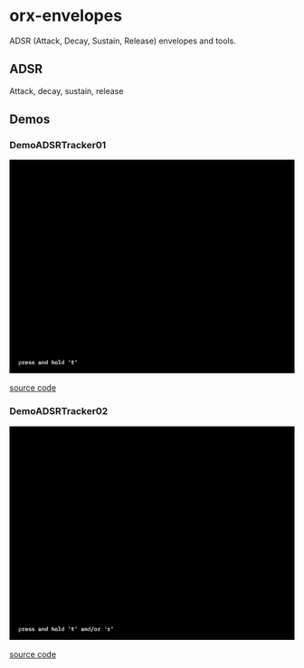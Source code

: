 # orx-envelopes

ADSR (Attack, Decay, Sustain, Release) envelopes and tools.

## ADSR

Attack, decay, sustain, release
<!-- __demos__ -->
## Demos
### DemoADSRTracker01


![DemoADSRTracker01Kt](https://raw.githubusercontent.com/openrndr/orx/media/orx-envelopes/images/DemoADSRTracker01Kt.png)

[source code](src/jvmDemo/kotlin/DemoADSRTracker01.kt)

### DemoADSRTracker02


![DemoADSRTracker02Kt](https://raw.githubusercontent.com/openrndr/orx/media/orx-envelopes/images/DemoADSRTracker02Kt.png)

[source code](src/jvmDemo/kotlin/DemoADSRTracker02.kt)
